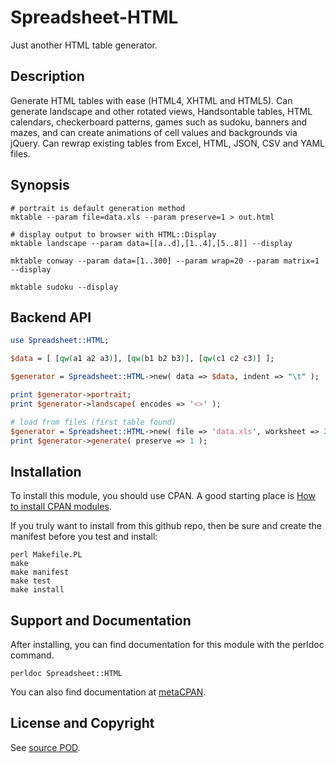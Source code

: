 Spreadsheet-HTML
================
Just another HTML table generator.

Description
-----------
Generate HTML tables with ease (HTML4, XHTML and HTML5). Can generate
landscape and other rotated views, Handsontable tables, HTML calendars,
checkerboard patterns, games such as sudoku, banners and mazes, and can
create animations of cell values and backgrounds via jQuery. Can rewrap
existing tables from Excel, HTML, JSON, CSV and YAML files.

Synopsis
--------
```
# portrait is default generation method
mktable --param file=data.xls --param preserve=1 > out.html

# display output to browser with HTML::Display
mktable landscape --param data=[[a..d],[1..4],[5..8]] --display

mktable conway --param data=[1..300] --param wrap=20 --param matrix=1 --display

mktable sudoku --display
```

Backend API
-----------
```perl
use Spreadsheet::HTML;

$data = [ [qw(a1 a2 a3)], [qw(b1 b2 b3)], [qw(c1 c2 c3)] ];

$generator = Spreadsheet::HTML->new( data => $data, indent => "\t" );

print $generator->portrait;
print $generator->landscape( encodes => '<>' );

# load from files (first table found)
$generator = Spreadsheet::HTML->new( file => 'data.xls', worksheet => 2 );
print $generator->generate( preserve => 1 );
```

Installation
------------
To install this module, you should use CPAN. A good starting
place is [How to install CPAN modules](http://www.cpan.org/modules/INSTALL.html).

If you truly want to install from this github repo, then
be sure and create the manifest before you test and install:
```
perl Makefile.PL
make
make manifest
make test
make install
```

Support and Documentation
-------------------------
After installing, you can find documentation for this module with the
perldoc command.
```
perldoc Spreadsheet::HTML
```
You can also find documentation at [metaCPAN](https://metacpan.org/pod/Spreadsheet::HTML).

License and Copyright
---------------------
See [source POD](/lib/Spreadsheet/HTML.pm).
